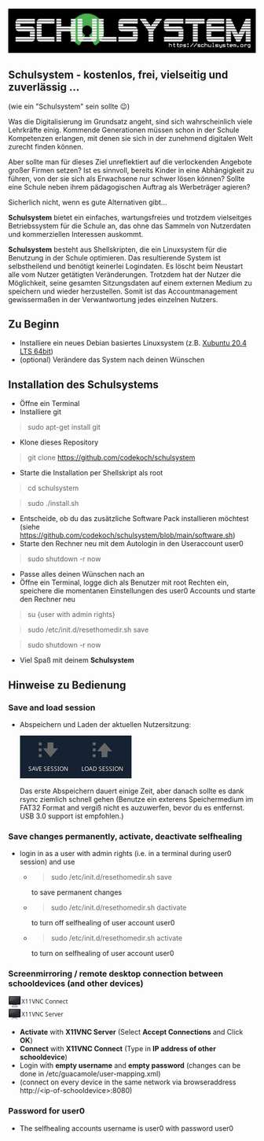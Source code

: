 ![schulsystem](https://github.com/codekoch/schulsystem/blob/main/Logo_website.jpg)
## Schulsystem - kostenlos, frei, vielseitig und zuverlässig ...
(wie ein "Schulsystem" sein sollte 😉)

Was die Digitalisierung im Grundsatz angeht, sind sich wahrscheinlich viele Lehrkräfte einig. Kommende Generationen müssen schon in der Schule Kompetenzen erlangen, mit denen sie sich in der zunehmend digitalen Welt zurecht finden können. 

Aber sollte man für dieses Ziel unreflektiert auf die verlockenden Angebote großer Firmen setzen? Ist es sinnvoll, bereits Kinder in eine Abhängigkeit zu führen, von der sie sich als Erwachsene nur schwer lösen können? Sollte eine Schule neben ihrem pädagogischen Auftrag als Werbeträger agieren? 

Sicherlich nicht, wenn es gute Alternativen gibt...

<b>Schulsystem</b> bietet ein einfaches, wartungsfreies und trotzdem vielseitges Betriebssystem für die Schule an, das ohne das Sammeln von Nutzerdaten und kommerziellen Interessen auskommt. 

<b>Schulsystem</b> besteht aus Shellskripten, die ein Linuxsystem für die Benutzung in der Schule optimieren. Das resultierende System ist selbstheilend und benötigt keinerlei Logindaten. Es löscht beim Neustart alle vom Nutzer getätigten Veränderungen. Trotzdem hat der Nutzer die Möglichkeit, seine gesamten Sitzungsdaten auf einem externen Medium zu speichern und wieder herzustellen. Somit ist das Accountmanagement gewissermaßen in der Verwantwortung jedes einzelnen Nutzers. 

## Zu Beginn
- Installiere ein neues Debian basiertes Linuxsystem  (z.B. <a href=https://xubuntu.org/>Xubuntu 20.4 LTS 64bit</a>)
- (optional) Verändere das System nach deinen Wünschen
## Installation des Schulsystems
- Öffne ein Terminal
- Installiere git
> sudo apt-get install git
- Klone dieses Repository
> git clone https://github.com/codekoch/schulsystem
- Starte die Installation per Shellskript als root 
> cd schulsystem

> sudo ./install.sh
- Entscheide, ob du das zusätzliche Software Pack installieren möchtest (siehe https://github.com/codekoch/schulsystem/blob/main/software.sh)
- Starte den Rechner neu mit dem Autologin in den Useraccount user0 
> sudo shutdown -r now
- Passe alles deinen Wünschen nach an
- Öffne ein Terminal, logge dich als Benutzer mit root Rechten ein, speichere die momentanen Einstellungen des user0 Accounts und starte den Rechner neu
> su {user with admin rights}

> sudo /etc/init.d/resethomedir.sh save

> sudo shutdown -r now
- Viel Spaß mit deinem <b>Schulsystem</b>

## Hinweise zu Bedienung
### Save and load session 
- Abspeichern und Laden der aktuellen Nutzersitzung:

  ![saveloadsession](https://github.com/codekoch/schooldevice/blob/master/saveLoadSession.png)
  
  Das erste Abspeichern dauert einige Zeit, aber danach sollte es dank rsync ziemlich schnell gehen
  (Benutze ein exterens Speichermedium im FAT32 Format and vergiß nicht es auzuwerfen, bevor du es entfernst. USB 3.0 support ist empfohlen.)

### Save changes permanently, activate, deactivate selfhealing
- login in as a user with admin rights (i.e. in a terminal during user0 session) and use 
    
    - > sudo /etc/init.d/resethomedir.sh save

        to save permanent changes 

    - > sudo /etc/init.d/resethomedir.sh dactivate

        to turn off selfhealing of user account user0

    - > sudo /etc/init.d/resethomedir.sh activate

        to turn on selfhealing of user account user0
        
### Screenmirroring / remote desktop connection between schooldevices (and other devices)
![VNC](https://github.com/codekoch/schooldevice/blob/master/VNC.png)
- <b>Activate</b> with <b>X11VNC Server</b> (Select <b>Accept Connections</b> and Click <b>OK</b>) 
- <b>Connect</b> with <b>X11VNC Connect</b> (Type in <b>IP address of other schooldevice</b>)
- Login with <b>empty username</b> and <b>empty password</b> (changes can be done in /etc/guacamole/user-mapping.xml)
- (connect on every device in the same network via browseraddress http://\<ip-of-schooldevice\>:8080)


### Password for user0
- The selfhealing accounts username is user0 with password user0 

 
